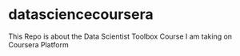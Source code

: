 datasciencecoursera
===================

This Repo is about the Data Scientist Toolbox Course I am taking on Coursera Platform

